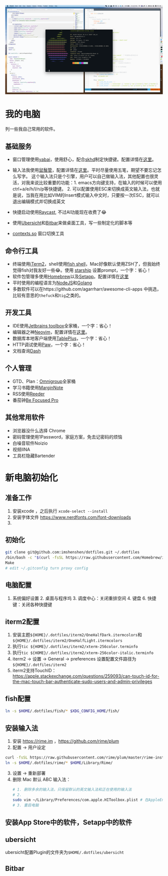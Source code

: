 ![view.png](view.png)

# 我的电脑
列一些我自己常用的软件。

## 基础服务
* 窗口管理使用[yabai](https://github.com/koekeishiya/yabai)，使用舒心，配合[skhd](https://github.com/koekeishiya/skhd)制定快捷键。配置详情在[这里](https://github.com/imshenshen/dotfiles/tree/master/yabai)。

* 输入法我使用[鼠鬚管](https://github.com/rime/squirrel)，配置详情在[这里](https://github.com/imshenshen/dotfiles/tree/master/rime)。平时尽量使用五笔，期望不要忘记怎么写字。
这个输入法只是个引擎，用户可以自己做输入法，其他配置也很灵活，对我来说比较重要的功能：1. emacs方向键支持，在输入的时候可以使用ctrl+a/e/h/l/n/p等快捷键。 2. 可以配置使用ESC来切换成英文输入法，也就是说，当我在用比如VIM的Insert模式输入中文时，只要按一次ESC，就可以退出编辑模式并切换成英文

* 快捷启动使用[Raycast](https://www.raycast.com/), 不过AI功能现在收费了😂️

* 使用[Ubersicht](http://tracesof.net/uebersicht/)和[Bitbar](https://github.com/matryer/bitbar)来做桌面工具，写一些制定化的脚本等

* [contexts.so](contexts.so) 窗口切换工具

## 命令行工具 
* 终端使用[iTerm2](https://www.iterm2.com/)，shell使用[fish shell](https://fishshell.com/)，Mac好像默认使用ZSH了，但我始终觉得fish对我友好一些😂。使用 [starship](https://starship.rs/) 设置prompt，一个字：省心！
* 软件包管理多使用[Homebrew](https://brew.sh/)以及[Setapp](https://setapp.com/)。配置详情在[这里](https://github.com/imshenshen/dotfiles/tree/master/homebrew)
* 平时使用的编程语言为[NodeJS](https://nodejs.org/en/)和[Golang](https://golang.org/)
* 多数软件可以在https://github.com/agarrharr/awesome-cli-apps 中挑选，比较有意思的`thefuck`和`tig`之类的。

## 开发工具
* IDE使用[Jetbrains toolbox](https://www.jetbrains.com/toolbox-app/)全家桶，一个字：省心！
* 编辑器之神[Neovim](https://neovim.io/)，配置详情在[这里](https://github.com/imshenshen/dotfiles/tree/master/neovim)。
* 数据库本地客户端使用[TablePlus](https://tableplus.com/)，一个字：省心！
* HTTP调试使用[Paw](https://paw.cloud/)，一个字：省心！
* 文档查询[Dash](https://kapeli.com/dash)

## 个人管理
* GTD、Plan：[Omnigroup](https://www.omnigroup.com/)全家桶
* 学习书籍使用[MarginNote](https://www.marginnote.com/)
* RSS使用[Reeder](https://reederapp.com/)
* 番茄钟[Be Focused Pro](https://setapp.com/apps/be-focused)

## 其他常用软件
* 浏览器没什么选择 Chrome
* 密码管理使用1Password，家庭方案，免去记密码的烦恼
* 白噪音软件Noizio
* 视频IINA
* 工具栏隐藏Bartender


# 新电脑初始化

## 准备工作
1. 安装xcode ，之后执行 `xcode-select --install`
2. 安装字体文件 https://www.nerdfonts.com/font-downloads
3. 

## 初始化
```bash
git clone git@github.com:imshenshen/dotfiles.git ~/.dotfiles
/bin/bash -c "$(curl -fsSL https://raw.githubusercontent.com/Homebrew/install/HEAD/install.sh)"
Make
# edit ~/.gitconfig turn proxy config
```
## 电脑配置
1. 系统偏好设置
   2. 桌面与程序坞
      3. 调度中心：关闭重排空间
   4. 键盘
      6. 快捷键：关闭各种快捷键

## iterm2配置
1. 安装主题`${HOME}/.dotfiles/iterm2/OneHalfDark.itermcolors`和`${HOME}/.dotfiles/iterm2/OneHalfLight.itermcolors`
2. 执行`tic ${HOME}/.dotfiles/iterm2/xterm-256color.terminfo`
2. 执行`tic ${HOME}/.dotfiles/iterm2/xterm-256color-italic.terminfo`
3. iterm2 -> 设置 -> General -> preferences 设置配置文件路径为`${HOME}/.dotfiles/iterm2`
4. iterm2支持TouchID： https://apple.stackexchange.com/questions/259093/can-touch-id-for-the-mac-touch-bar-authenticate-sudo-users-and-admin-privileges

## fish配置
```bash
ln -s $HOME/.dotfiles/fish/* $XDG_CONFIG_HOME/fish/
```

## 安装输入法
1. 安装 https://rime.im ，https://github.com/rime/plum
2. 配置 -> 用户设定
```bash
curl -fsSL https://raw.githubusercontent.com/rime/plum/master/rime-install | bash -s -- prelude wubi pinyin-simp luna-pinyin
ln -s $HOME/.dotfiles/rime/* $HOME/Library/Rime/
```
3. 设置 -> 重新部署
4. 删除 Mac 默认 ABC 输入法：
    ```bash
    # 1. 删除多余的输入法，只保留默认的英文输入法和正在使用的输入法
    # 2. 
    sudo vim ~/Library/Preferences/com.apple.HIToolbox.plist # 在AppleEnabledInputSources 中删除 ABC
    # 3. 重启电脑
    ```

## 安装App Store中的软件，Setapp中的软件

## ubersicht
ubersicht配置Plugin的文件夹为`$HOME/.dotfiles/ubersicht`

## Bitbar
